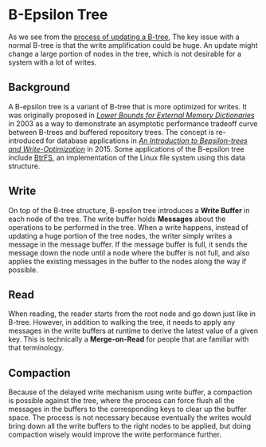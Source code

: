 # B-Epsilon Tree

As we see from the [process of updating a B-tree](./b-tree.md#example), 
The key issue with a normal B-tree is that the write amplification could be huge.
An update might change a large portion of nodes in the tree, which is not desirable for a system with a lot of writes.

## Background

A B-epsilon tree is a variant of B-tree that is more optimized for writes.
It was originally proposed in _[Lower Bounds for External Memory Dictionaries](http://perso.ens-lyon.fr/loris.marchal/docs-data-aware/brodal_fagerberg_LB_EM_dict.pdf)_ 
in 2003 as a way to demonstrate an asymptotic performance tradeoff curve between B-trees and buffered repository trees.
The concept is re-introduced for database applications in _[An Introduction to Bepsilon-trees and Write-Optimization](https://www.usenix.org/system/files/login/articles/login_oct15_05_bender.pdf)_
in 2015. Some applications of the B-epsilon tree include [BtrFS](https://btrfs.readthedocs.io/en/latest/), 
an implementation of the Linux file system using this data structure.

## Write

On top of the B-tree structure, B-epsilon tree introduces a **Write Buffer** in each node of the tree.
The write buffer holds **Messages** about the operations to be performed in the tree.
When a write happens, instead of updating a huge portion of the tree nodes, 
the writer simply writes a message in the message buffer.
If the message buffer is full, it sends the message down the node until a node where the buffer is not full,
and also applies the existing messages in the buffer to the nodes along the way if possible.

## Read

When reading, the reader starts from the root node and go down just like in B-tree.
However, in addition to walking the tree, it needs to apply any messages in the write buffers at runtime
to derive the latest value of a given key.
This is technically a **Merge-on-Read** for people that are familiar with that terminology. 

## Compaction

Because of the delayed write mechanism using write buffer, a compaction is possible against the tree,
where the process can force flush all the messages in the buffers to the corresponding keys to clear up the buffer space.
The process is not necessary because eventually the writes would bring down all the write buffers 
to the right nodes to be applied, but doing compaction wisely would improve the write performance further.
